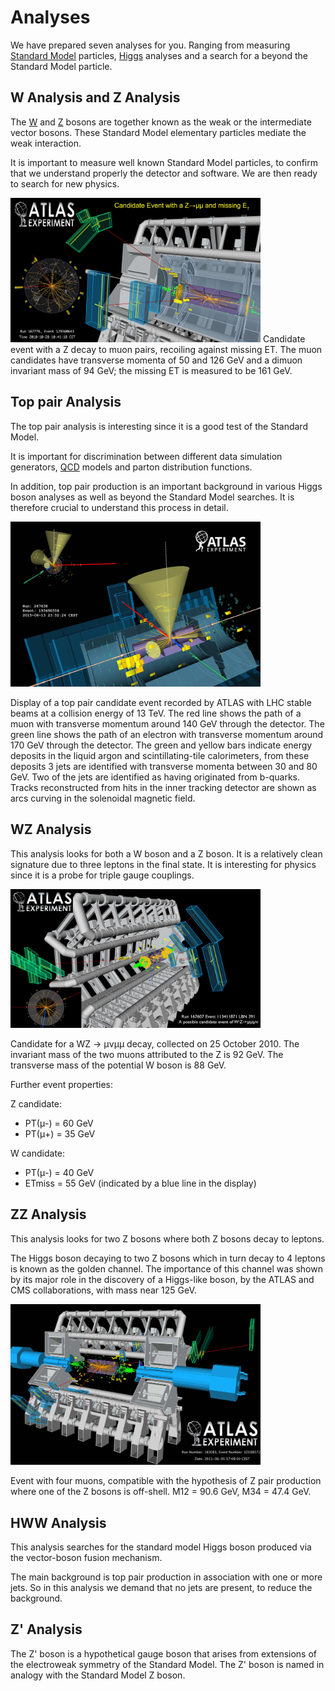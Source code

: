 # Analyses

We have prepared seven analyses for you.  Ranging from measuring [Standard Model](http://home.cern/about/physics/standard-model) particles, [Higgs](http://home.cern/topics/higgs-boson) analyses and a search for a beyond the Standard Model particle.

## W Analysis and Z Analysis

The [W](http://home.cern/about/physics/w-boson-sunshine-and-stardust) and [Z](http://home.cern/about/physics/z-boson) bosons are together known as the weak or the intermediate vector bosons. These Standard Model elementary particles mediate the weak interaction.  

It is important to measure well known Standard Model particles, to confirm that we understand properly the detector and software.  We are then ready to search for new physics.

<img src="./EventDisplays/atlas2010_ZmumuMet-candidate_run167776_evt129360643.jpg" width="400" />
Candidate event with a Z decay to muon pairs, recoiling against missing ET. The muon candidates have transverse momenta of 50 and 126 GeV and a dimuon invariant mass of 94 GeV; the missing ET is measured to be 161 GeV. 

## Top pair Analysis
The top pair analysis is interesting since it is a good test of the Standard Model.

It is important for discrimination between different data simulation generators,  [QCD](https://en.wikipedia.org/wiki/Quantum_chromodynamics) models and parton distribution functions.

In addition, top pair production is an important background in various Higgs boson analyses as well as beyond the Standard Model searches.  It is therefore crucial to understand this process in detail. 

<img src="./EventDisplays/run267638_evt193690558.jpg" width="400" />

Display of a top pair candidate event recorded by ATLAS with LHC stable beams at a collision energy of 13 TeV. The red line shows the path of a muon with transverse momentum around 140 GeV through the detector. The green line shows the path of an electron with transverse momentum around 170 GeV through the detector. The green and yellow bars indicate energy deposits in the liquid argon and scintillating-tile calorimeters, from these deposits 3 jets are identified with transverse momenta between 30 and 80 GeV. Two of the jets are identified as having originated from b-quarks. Tracks reconstructed from hits in the inner tracking detector are shown as arcs curving in the solenoidal magnetic field. 

## WZ Analysis

This analysis looks for both a W boson and a Z boson.
It is a relatively clean signature due to three leptons in the final state.  It is interesting for physics since it is a probe for triple gauge couplings.

<img src="./EventDisplays/vp1_3dcocktail_run167607_evt113411871_approval.jpg" width="400" />

Candidate for a WZ → μνμμ decay, collected on 25 October 2010. The invariant mass of the two muons attributed to the Z is 92 GeV. The transverse mass of the potential W boson is 88 GeV.

Further event properties:

Z candidate:
* PT(μ-) = 60 GeV
* PT(μ+) = 35 GeV

W candidate:
* PT(μ-) = 40 GeV
* ETmiss = 55 GeV (indicated by a blue line in the display) 


## ZZ Analysis

This analysis looks for two Z bosons where both Z bosons decay to leptons.  

The Higgs boson decaying to two Z bosons which in turn decay to 4 leptons is known as the golden channel.
The importance of this channel was shown by its major role in the discovery of a Higgs-like boson, by the ATLAS and CMS collaborations, with mass near 125 GeV. 

<img src="./EventDisplays/4mu_run183081_evt101085723.jpg" width="400" />

Event with four muons, compatible with the hypothesis of Z pair production where one of the Z bosons is off-shell. M12 = 90.6 GeV, M34 = 47.4 GeV. 

## HWW Analysis

This analysis searches for the standard model Higgs boson produced via the vector-boson fusion mechanism. 

The main background is top pair production in association with one or more jets. So in this analysis we demand that no jets are present, to reduce the background.

## Z' Analysis

The Z' boson is a hypothetical gauge boson that arises from extensions of the electroweak symmetry of the Standard Model. The Z' boson is named in analogy with the Standard Model Z boson.
